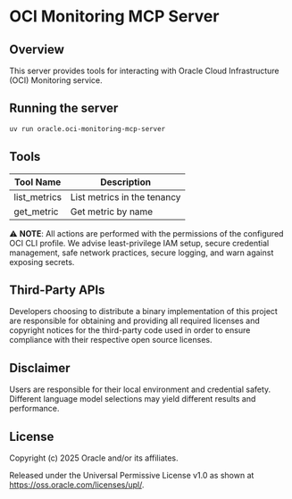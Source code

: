# OCI Monitoring MCP Server

## Overview

This server provides tools for interacting with Oracle Cloud Infrastructure (OCI) Monitoring service.

## Running the server
```sh
uv run oracle.oci-monitoring-mcp-server
```

## Tools
| Tool Name | Description |
| --- | --- |
| list_metrics | List metrics in the tenancy |
| get_metric | Get metric by name |


⚠️ **NOTE**: All actions are performed with the permissions of the configured OCI CLI profile. We advise least-privilege IAM setup, secure credential management, safe network practices, secure logging, and warn against exposing secrets.

## Third-Party APIs

Developers choosing to distribute a binary implementation of this project are responsible for obtaining and providing all required licenses and copyright notices for the third-party code used in order to ensure compliance with their respective open source licenses.

## Disclaimer

Users are responsible for their local environment and credential safety. Different language model selections may yield different results and performance.

## License

Copyright (c) 2025 Oracle and/or its affiliates.
 
Released under the Universal Permissive License v1.0 as shown at  
<https://oss.oracle.com/licenses/upl/>.
